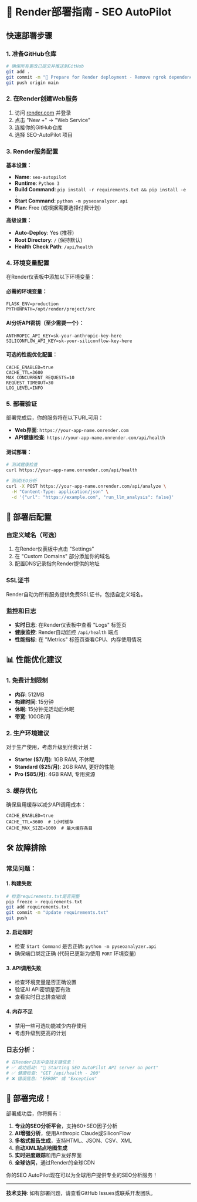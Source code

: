 # 🚀 Render部署指南 - SEO AutoPilot

## 快速部署步骤

### 1. 准备GitHub仓库
```bash
# 确保所有更改已提交并推送到GitHub
git add .
git commit -m "🚀 Prepare for Render deployment - Remove ngrok dependencies"
git push origin main
```

### 2. 在Render创建Web服务

1. 访问 [render.com](https://render.com) 并登录
2. 点击 "New +" → "Web Service"
3. 连接你的GitHub仓库
4. 选择 SEO-AutoPilot 项目

### 3. Render服务配置

**基本设置：**
- **Name**: `seo-autopilot`
- **Runtime**: `Python 3`
- **Build Command**: `pip install -r requirements.txt && pip install -e .`
- **Start Command**: `python -m pyseoanalyzer.api`
- **Plan**: Free (或根据需要选择付费计划)

**高级设置：**
- **Auto-Deploy**: Yes (推荐)
- **Root Directory**: `/` (保持默认)
- **Health Check Path**: `/api/health`

### 4. 环境变量配置

在Render仪表板中添加以下环境变量：

#### 必需的环境变量：
```
FLASK_ENV=production
PYTHONPATH=/opt/render/project/src
```

#### AI分析API密钥（至少需要一个）：
```
ANTHROPIC_API_KEY=sk-your-anthropic-key-here
SILICONFLOW_API_KEY=sk-your-siliconflow-key-here
```

#### 可选的性能优化配置：
```
CACHE_ENABLED=true
CACHE_TTL=3600
MAX_CONCURRENT_REQUESTS=10
REQUEST_TIMEOUT=30
LOG_LEVEL=INFO
```

### 5. 部署验证

部署完成后，你的服务将在以下URL可用：
- **Web界面**: `https://your-app-name.onrender.com`
- **API健康检查**: `https://your-app-name.onrender.com/api/health`

#### 测试部署：
```bash
# 测试健康检查
curl https://your-app-name.onrender.com/api/health

# 测试SEO分析
curl -X POST https://your-app-name.onrender.com/api/analyze \
  -H "Content-Type: application/json" \
  -d '{"url": "https://example.com", "run_llm_analysis": false}'
```

## 🔧 部署后配置

### 自定义域名（可选）
1. 在Render仪表板中点击 "Settings"
2. 在 "Custom Domains" 部分添加你的域名
3. 配置DNS记录指向Render提供的地址

### SSL证书
Render自动为所有服务提供免费SSL证书，包括自定义域名。

### 监控和日志
- **实时日志**: 在Render仪表板中查看 "Logs" 标签页
- **健康监控**: Render自动监控 `/api/health` 端点
- **性能指标**: 在 "Metrics" 标签页查看CPU、内存使用情况

## 📊 性能优化建议

### 1. 免费计划限制
- **内存**: 512MB
- **构建时间**: 15分钟
- **休眠**: 15分钟无活动后休眠
- **带宽**: 100GB/月

### 2. 生产环境建议
对于生产使用，考虑升级到付费计划：
- **Starter ($7/月)**: 1GB RAM, 不休眠
- **Standard ($25/月)**: 2GB RAM, 更好的性能
- **Pro ($85/月)**: 4GB RAM, 专用资源

### 3. 缓存优化
确保启用缓存以减少API调用成本：
```
CACHE_ENABLED=true
CACHE_TTL=3600  # 1小时缓存
CACHE_MAX_SIZE=1000  # 最大缓存条目
```

## 🛠️ 故障排除

### 常见问题：

#### 1. 构建失败
```bash
# 检查requirements.txt是否完整
pip freeze > requirements.txt
git add requirements.txt
git commit -m "Update requirements.txt"
git push
```

#### 2. 启动超时
- 检查 `Start Command` 是否正确: `python -m pyseoanalyzer.api`
- 确保端口绑定正确 (代码已更新为使用 `PORT` 环境变量)

#### 3. API调用失败
- 检查环境变量是否正确设置
- 验证AI API密钥是否有效
- 查看实时日志排查错误

#### 4. 内存不足
- 禁用一些可选功能减少内存使用
- 考虑升级到更高的计划

### 日志分析：
```bash
# 在Render日志中查找关键信息：
# ✅ 成功启动: "🚀 Starting SEO AutoPilot API server on port"
# ✅ 健康检查: "GET /api/health - 200"
# ❌ 错误信息: "ERROR" 或 "Exception"
```

## 🚀 部署完成！

部署成功后，你将拥有：

1. **专业的SEO分析平台**，支持60+SEO因子分析
2. **AI增强分析**，使用Anthropic Claude或SiliconFlow
3. **多格式报告生成**，支持HTML、JSON、CSV、XML
4. **自动XML站点地图生成**
5. **实时进度跟踪**和用户友好界面
6. **全球访问**，通过Render的全球CDN

你的SEO AutoPilot现在可以为全球用户提供专业的SEO分析服务！

---

**技术支持**: 如有部署问题，请查看GitHub Issues或联系开发团队。